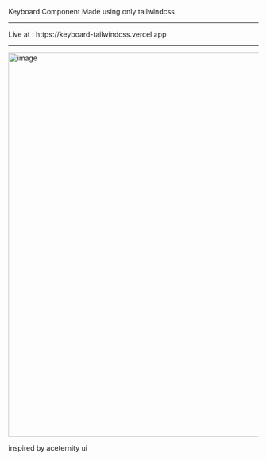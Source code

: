 Keyboard  Component Made using only tailwindcss
<hr/>
Live at : https://keyboard-tailwindcss.vercel.app
<hr/>
<img width="1421" height="773" alt="image" src="https://github.com/user-attachments/assets/73af2beb-82ad-4dc7-a7a9-4f4110004489" />

inspired by aceternity ui
